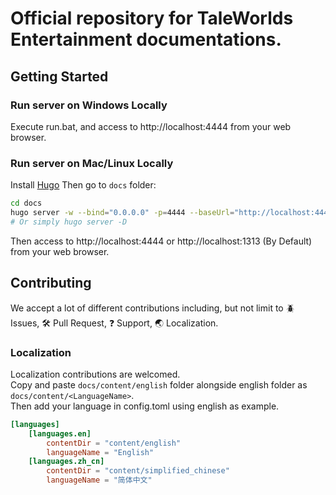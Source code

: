 # Official repository for TaleWorlds Entertainment documentations.

## Getting Started

### Run server on Windows Locally
Execute run.bat, and access to http://localhost:4444 from your web browser.

### Run server on Mac/Linux Locally

Install [Hugo](https://gohugo.io/getting-started/installing/)
Then go to `docs` folder:
```bash
cd docs
hugo server -w --bind="0.0.0.0" -p=4444 --baseUrl="http://localhost:4444/" --ignoreCache --disableFastRender --forceSyncStatic --gc --verbose > log.txt% 
# Or simply hugo server -D
```
Then access to http://localhost:4444 or http://localhost:1313 (By Default) from your web browser.

## Contributing

We accept a lot of different contributions including, but not limit to :beetle: Issues, :hammer_and_wrench: Pull Request, :question: Support, :earth_asia: Localization.

### Localization
Localization contributions are welcomed.    
Copy and paste `docs/content/english` folder alongside english folder as `docs/content/<LanguageName>`.    
Then add your language in config.toml using english as example.

```toml
[languages]
    [languages.en]
        contentDir = "content/english"
        languageName = "English"
    [languages.zh_cn]
        contentDir = "content/simplified_chinese"
        languageName = "简体中文"
```

